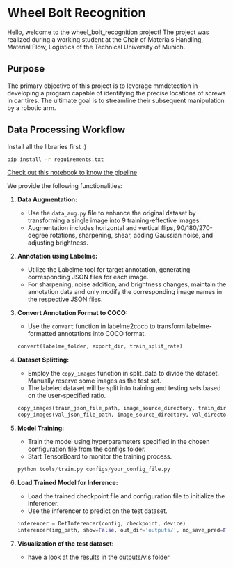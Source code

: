 # Wheel Bolt Recognition

Hello, welcome to the wheel_bolt_recognition project! The project was realized during a working student at the Chair of Materials Handling, Material Flow, Logistics of the Technical University of Munich.

## Purpose

The primary objective of this project is to leverage mmdetection in developing a program capable of identifying the precise locations of screws in car tires. The ultimate goal is to streamline their subsequent manipulation by a robotic arm.

## Data Processing Workflow
Install all the libraries first :)
```bash
pip install -r requirements.txt
```

[Check out this notebook to know the pipeline](./train_model.ipynb)

We provide the following functionalities:

1. **Data Augmentation:**
    - Use the  `data_aug.py` file to enhance the original dataset by transforming a single image into 9 training-effective images.
    - Augmentation includes horizontal and vertical flips, 90/180/270-degree rotations, sharpening, shear, adding Gaussian noise, and adjusting brightness.

2. **Annotation using Labelme:**
    - Utilize the Labelme tool for target annotation, generating corresponding JSON files for each image.
    - For sharpening, noise addition, and brightness changes, maintain the annotation data and only modify the corresponding image names in the respective JSON files.


3. **Convert Annotation Format to COCO:**
    - Use the `convert` function in labelme2coco to transform labelme-formatted annotations into COCO format.
    ```python
    convert(labelme_folder, export_dir, train_split_rate)
    ```

4. **Dataset Splitting:**
    - Employ the `copy_images` function in split_data to divide the dataset. Manually reserve some images as the test set.
    - The labeled dataset will be split into training and testing sets based on the user-specified ratio.
    ```python
    copy_images(train_json_file_path, image_source_directory, train_directory)
    copy_images(val_json_file_path, image_source_directory, val_directory)
    ```

5. **Model Training:**
    - Train the model using hyperparameters specified in the chosen configuration file from the configs folder.
    - Start TensorBoard to monitor the training process.
    ```python
    python tools/train.py configs/your_config_file.py
    ```

6. **Load Trained Model for Inference:**
    - Load the trained checkpoint file and configuration file to initialize the inferencer.
    - Use the inferencer to predict on the test dataset.
    ```python
    inferencer = DetInferencer(config, checkpoint, device)
    inferencer(img_path, show=False, out_dir='outputs/', no_save_pred=False)
    ```

7. **Visualization of the test dataset:**
    - have a look at the results in the outputs/vis folder

